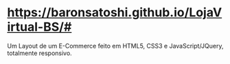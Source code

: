 # https://baronsatoshi.github.io/LojaVirtual-BS/#
Um Layout de um E-Commerce feito em HTML5, CSS3 e JavaScript/JQuery, totalmente responsivo.
